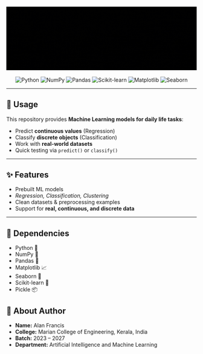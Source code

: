 ![ML Daily Life Banner](image/MLBanner.gif)

<div align="center">
  
![Python](https://img.shields.io/badge/python-3670A0?style=for-the-badge&logo=python&logoColor=ffdd54)
![NumPy](https://img.shields.io/badge/numpy-013243?style=for-the-badge&logo=numpy&logoColor=white)
![Pandas](https://img.shields.io/badge/pandas-150458?style=for-the-badge&logo=pandas&logoColor=white)
![Scikit-learn](https://img.shields.io/badge/scikit--learn-F7931E?style=for-the-badge&logo=scikitlearn&logoColor=white)
![Matplotlib](https://img.shields.io/badge/matplotlib-005C9C?style=for-the-badge&logo=plotly&logoColor=white)
![Seaborn](https://img.shields.io/badge/seaborn-3C5280?style=for-the-badge)

</div>

---

## :dart: Usage

This repository provides **Machine Learning models for daily life tasks**:

- Predict **continuous values** (Regression)  
- Classify **discrete objects** (Classification)  
- Work with **real-world datasets**  
- Quick testing via `predict()` or `classify()`  

---

## :sparkles: Features

- Prebuilt ML models   
- *Regression, Classification, Clustering*
- Clean datasets & preprocessing examples  
- Support for **real, continuous, and discrete data**  

---

## :wrench: Dependencies

- Python 🐍  
- NumPy 🔢  
- Pandas 🐼  
- Matplotlib 📈  
- Seaborn 🎨  
- Scikit-learn 🤖  
- Pickle 📦 

## 📖 About Author  

- **Name:** Alan Francis  
- **College:** Marian College of Engineering, Kerala, India  
- **Batch:** 2023 – 2027  
- **Department:** Artificial Intelligence and Machine Learning  


